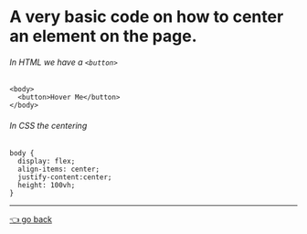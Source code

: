 # A very basic code on how to center an element on the page.

###### In HTML we have a `<button>`
  ```
  <body>
    <button>Hover Me</button>
  </body>
  ```
###### In CSS the centering
  ```
body {
    display: flex;
    align-items: center;
    justify-content:center;
    height: 100vh;
}
  ```
---
   [👈 go back](https://github.com/Klosmi/html-basics#html-and-css--basics)
